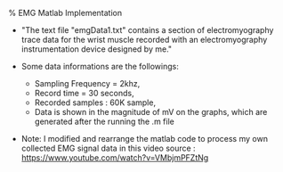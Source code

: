 % EMG Matlab Implementation
  - "The text file "emgData1.txt" contains a section of electromyography trace data for the wrist muscle recorded with an electromyography instrumentation device designed by me."
  - Some data informations are the followings:
       - Sampling Frequency = 2khz,
       - Record time = 30 seconds,
       - Recorded samples : 60K sample,
       - Data is shown in the magnitude of mV on the graphs, which are generated after the running the .m file

  - Note: I modified and rearrange the matlab code to process my own collected EMG signal data in this video source : https://www.youtube.com/watch?v=VMbjmPFZtNg

  
       
